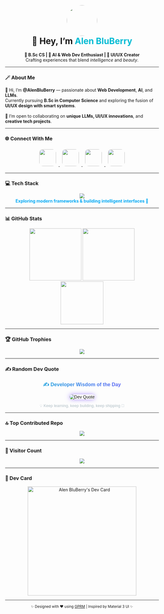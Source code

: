 <!-- 🌌 Modern Material 3–Inspired GitHub Profile for @AlenBluBerry -->

<h1 align="center">
  <img src="https://github.com/AlenBluBerry.png" width="100" style="border-radius:50%" />
  <br/>
  💫 Hey, I’m <span style="color:#00BCD4;">Alen BluBerry</span>
</h1>

<p align="center">
  <b>🌱 B.Sc CS | 🧠 AI & Web Dev Enthusiast | 🎨 UI/UX Creator</b><br/>
  Crafting experiences that blend <i>intelligence</i> and <i>beauty</i>.
</p>

---

### 🪄 About Me

👋 Hi, I’m **@AlenBluBerry** — passionate about **Web Development**, **AI**, and **LLMs**.  
Currently pursuing **B.Sc in Computer Science** and exploring the fusion of **UI/UX design with smart systems**.  
<br/>
💞️ I’m open to collaborating on **unique LLMs, UI/UX innovations**, and **creative tech projects**.

---

### 🌐 Connect With Me

<p align="center">
  <a href="https://github.com/AlenBluBerry" target="_blank">
    <img src="https://skillicons.dev/icons?i=github&theme=dark" width="55" style="margin: 8px; border-radius:12px;" />
  </a>
  <a href="https://linkedin.com/in/alenbluberry" target="_blank">
    <img src="https://skillicons.dev/icons?i=linkedin&theme=dark" width="55" style="margin: 8px; border-radius:12px;" />
  </a>
  <a href="https://twitter.com/AlenBluBerry" target="_blank">
    <img src="https://skillicons.dev/icons?i=twitter&theme=dark" width="55" style="margin: 8px; border-radius:12px;" />
  </a>
  <a href="https://app.daily.dev/alenbluberry" target="_blank">
    <img src="https://skillicons.dev/icons?i=devto&theme=dark" width="55" style="margin: 8px; border-radius:12px;" />
  </a>
</p>

---

### 💻 Tech Stack

<p align="center">
  <img src="https://skillicons.dev/icons?i=html,css,js,react,nextjs,tailwind,php,laravel,python,flask,firebase,mysql,git,github,figma" /><br/>
  <b style="color:#03A9F4;">Exploring modern frameworks & building intelligent interfaces 🚀</b>
</p>

---

### 📊 GitHub Stats

<p align="center">
  <img src="https://github-readme-stats.vercel.app/api?username=AlenBluBerry&theme=tokyonight&hide_border=false&include_all_commits=true&count_private=true" height="170" />
  <img src="https://github-readme-streak-stats.herokuapp.com/?user=AlenBluBerry&theme=tokyonight&hide_border=false" height="170" /><br/>
  <img src="https://github-readme-stats.vercel.app/api/top-langs/?username=AlenBluBerry&theme=tokyonight&hide_border=false&layout=compact" height="140"/>
</p>

---

### 🏆 GitHub Trophies

<p align="center">
  <img src="https://github-profile-trophy.vercel.app/?username=AlenBluBerry&theme=discord&no-frame=false&no-bg=false&margin-w=8"/>
</p>

---

### ✍️ Random Dev Quote

<div align="center" style="font-family:'Poppins',sans-serif;">
  <h3 style="background:linear-gradient(90deg,#00BCD4,#7C4DFF); -webkit-background-clip:text; color:transparent; font-weight:700;">
    ✍️ Developer Wisdom of the Day
  </h3>
  <img src="https://quotes-github-readme.vercel.app/api?type=horizontal&theme=tokyonight" alt="Dev Quote" style="border-radius:12px; box-shadow:0px 0px 15px rgba(124,77,255,0.6);"/>
  <p style="font-size:13px; color:#B0BEC5;">💡 Keep learning, keep building, keep shipping 🚀</p>
</div>

---

### 🔝 Top Contributed Repo

<p align="center">
  <img src="https://github-contributor-stats.vercel.app/api?username=AlenBluBerry&limit=5&theme=tokyonight&combine_all_yearly_contributions=true"/>
</p>

---

### 🧭 Visitor Count

<p align="center">
  <img src="https://visitcount.itsvg.in/api?id=AlenBluBerry&label=Profile%20Views&color=6&icon=0&pretty=true" />
</p>

---

### 🪩 Dev Card

<p align="center">
  <a href="https://app.daily.dev/alenbluberry">
    <img src="https://api.daily.dev/devcards/v2/09QVivkggxMIWb8C4u1V3.png?type=default&r=aab" width="356" alt="Alen BluBerry's Dev Card"/>
  </a>
</p>

---

<p align="center">
  <sub>✨ Designed with ❤️ using <a href="https://gprm.itsvg.in" target="_blank">GPRM</a> | Inspired by Material 3 UI ✨</sub>
</p>